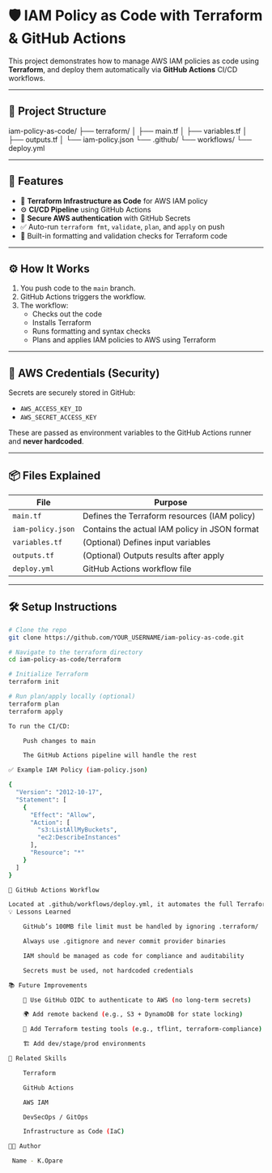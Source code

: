 # 🛡️ IAM Policy as Code with Terraform & GitHub Actions

This project demonstrates how to manage AWS IAM policies as code using **Terraform**, and deploy them automatically via **GitHub Actions** CI/CD workflows.

---

## 📁 Project Structure

iam-policy-as-code/
├── terraform/
│ ├── main.tf
│ ├── variables.tf
│ ├── outputs.tf
│ └── iam-policy.json
└── .github/
└── workflows/
└── deploy.yml


---

## 🚀 Features

- 🧱 **Terraform Infrastructure as Code** for AWS IAM policy
- ⚙️ **CI/CD Pipeline** using GitHub Actions
- 🔐 **Secure AWS authentication** with GitHub Secrets
- ✅ Auto-run `terraform fmt`, `validate`, `plan`, and `apply` on push
- 🧪 Built-in formatting and validation checks for Terraform code

---

## ⚙️ How It Works

1. You push code to the `main` branch.
2. GitHub Actions triggers the workflow.
3. The workflow:
   - Checks out the code
   - Installs Terraform
   - Runs formatting and syntax checks
   - Plans and applies IAM policies to AWS using Terraform

---

## 🔐 AWS Credentials (Security)

Secrets are securely stored in GitHub:
- `AWS_ACCESS_KEY_ID`
- `AWS_SECRET_ACCESS_KEY`

These are passed as environment variables to the GitHub Actions runner and **never hardcoded**.

---

## 📦 Files Explained

| File                        | Purpose                                             |
|----------------------------|-----------------------------------------------------|
| `main.tf`                  | Defines the Terraform resources (IAM policy)       |
| `iam-policy.json`          | Contains the actual IAM policy in JSON format      |
| `variables.tf`             | (Optional) Defines input variables                 |
| `outputs.tf`               | (Optional) Outputs results after apply             |
| `deploy.yml`               | GitHub Actions workflow file                       |

---

## 🛠️ Setup Instructions

```bash
# Clone the repo
git clone https://github.com/YOUR_USERNAME/iam-policy-as-code.git

# Navigate to the terraform directory
cd iam-policy-as-code/terraform

# Initialize Terraform
terraform init

# Run plan/apply locally (optional)
terraform plan
terraform apply

To run the CI/CD:

    Push changes to main

    The GitHub Actions pipeline will handle the rest

✅ Example IAM Policy (iam-policy.json)

{
  "Version": "2012-10-17",
  "Statement": [
    {
      "Effect": "Allow",
      "Action": [
        "s3:ListAllMyBuckets",
        "ec2:DescribeInstances"
      ],
      "Resource": "*"
    }
  ]
}

📌 GitHub Actions Workflow

Located at .github/workflows/deploy.yml, it automates the full Terraform flow: fmt → validate → plan → apply.
💡 Lessons Learned

    GitHub’s 100MB file limit must be handled by ignoring .terraform/

    Always use .gitignore and never commit provider binaries

    IAM should be managed as code for compliance and auditability

    Secrets must be used, not hardcoded credentials

📚 Future Improvements

    🔄 Use GitHub OIDC to authenticate to AWS (no long-term secrets)

    🌍 Add remote backend (e.g., S3 + DynamoDB for state locking)

    🧪 Add Terraform testing tools (e.g., tflint, terraform-compliance)

    🏗️ Add dev/stage/prod environments

🔗 Related Skills

    Terraform

    GitHub Actions

    AWS IAM

    DevSecOps / GitOps

    Infrastructure as Code (IaC)

👨‍💻 Author

 Name - K.Opare
